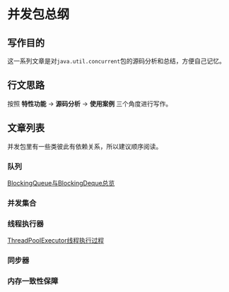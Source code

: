 # 并发包总纲

## 写作目的

这一系列文章是对`java.util.concurrent`包的源码分析和总结，方便自己记忆。

## 行文思路

按照 **特性功能** -> **源码分析** -> **使用案例** 三个角度进行写作。

## 文章列表

并发包里有一些类彼此有依赖关系，所以建议顺序阅读。



### 队列

[BlockingQueue与BlockingDeque总览](BlockingQueue与BlockingDeque总览.md)







### 并发集合





### 线程执行器

[ThreadPoolExecutor线程执行过程](ThreadPoolExecutor线程执行过程.md)

### 同步器



### 内存一致性保障















